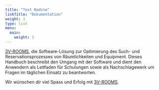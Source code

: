 ```yaml
---
title: "Test Nadine"
linkTitle: "Dokumentation"
weight: 1
type: list
menu:
  main:
    weight: 1
---
```

[3V-ROOMS](https://www.3v-rooms.ch/), die Software-Lösung zur Optimierung des Such- und Reservationsprozesses von Räumlichkeiten und Equipment. Dieses Handbuch beschreibt den Umgang mit der Software und dient den Anwendern als Leitfaden für Schulungen sowie als Nachschlagewerk um Fragen im täglichen Einsatz zu beantworten.

Wir wünschen dir viel Spass und Erfolg mit [3V-ROOMS](https://www.3v-rooms.ch/).
